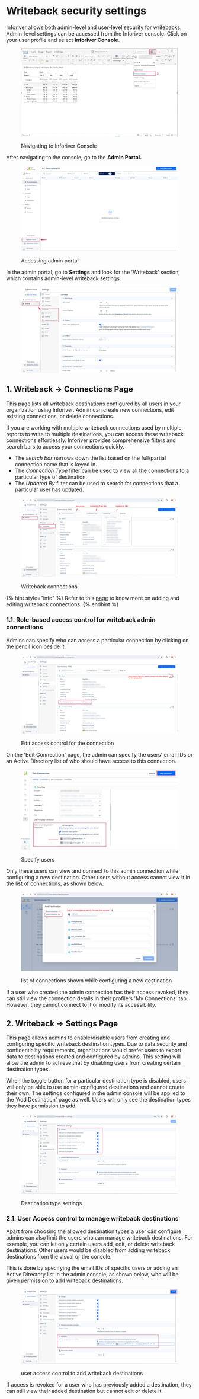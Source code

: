 # Writeback security settings

Inforiver allows both admin-level and user-level security for writebacks. Admin-level settings can be accessed from the Inforiver console. Click on your user profile and select **Inforiver Console**.

<figure><img src="../../../.gitbook/assets/image (742).png" alt=""><figcaption><p>Navigating to Inforiver Console</p></figcaption></figure>

After navigating to the console, go to the **Admin Portal.**

<figure><img src="../../../.gitbook/assets/image (924).png" alt=""><figcaption><p>Accessing admin portal</p></figcaption></figure>

In the admin portal, go to **Settings** and look for the 'Writeback' section, which contains admin-level writeback settings.

<figure><img src="../../../.gitbook/assets/image (925).png" alt=""><figcaption></figcaption></figure>

## **1. Writeback -> Connections Page**

This page lists all writeback destinations configured by all users in your organization using Inforiver. Admin can create new connections, edit existing connections, or delete connections.

If you are working with multiple writeback connections used by multiple reports to write to multiple destinations, you can access these writeback connections effortlessly. Inforiver provides comprehensive filters and search bars to access your connections quickly.

* The _search bar_ narrows down the list based on the full/partial connection name that is keyed in.
* The _Connection Type_ filter can be used to view all the connections to a particular type of destination.
* The _Updated By_ filter can be used to search for connections that a particular user has updated.

<figure><img src="../../../.gitbook/assets/image (744).png" alt=""><figcaption><p>Writeback connections</p></figcaption></figure>

{% hint style="info" %}
Refer to this [page](../../../admin-console/settings/writeback.md#id-1.-connections) to know more on adding and editing writeback connections.
{% endhint %}

### **1.1. Role-based access control for writeback admin connections**

Admins can specify who can access a particular connection by clicking on the pencil icon beside it.

<figure><img src="../../../.gitbook/assets/image (745).png" alt=""><figcaption><p>Edit access control for the connection</p></figcaption></figure>

On the 'Edit Connection' page, the admin can specify the users' email IDs or an Active Directory list of who should have access to this connection.

<figure><img src="../../../.gitbook/assets/1.2.2. rba for connections-2.png" alt=""><figcaption><p>Specify users</p></figcaption></figure>

Only these users can view and connect to this admin connection while configuring a new destination. Other users without access cannot view it in the list of connections, as shown below.

<figure><img src="../../../.gitbook/assets/1.2.3. rba for connections-3.png" alt=""><figcaption><p>list of connections shown while configuring a new destination</p></figcaption></figure>

If a user who created the admin connection has their access revoked, they can still view the connection details in their profile's 'My Connections' tab. However, they cannot connect to it or modify its accessibility.

## **2. Writeback -> Settings Page**

This page allows admins to enable/disable users from creating and configuring specific writeback destination types. Due to data security and confidentiality requirements, organizations would prefer users to export data to destinations created and configured by admins. This setting will allow the admin to achieve that by disabling users from creating certain destination types.

When the toggle button for a particular destination type is disabled, users will only be able to use admin-configured destinations and cannot create their own. The settings configured in the admin console will be applied to the 'Add Destination' page as well. Users will only see the destination types they have permission to add.

<figure><img src="../../../.gitbook/assets/image (746).png" alt=""><figcaption><p>Destination type settings</p></figcaption></figure>

### **2.1. User Access control to manage writeback destinations**

Apart from choosing the allowed destination types a user can configure, admins can also limit the users who can manage writeback destinations. For example, you can let only certain users add, edit, or delete writeback destinations. Other users would be disabled from adding writeback destinations from the visual or the console.&#x20;

This is done by specifying the email IDs of specific users or adding an Active Directory list in the admin console, as shown below, who will be given permission to add writeback destinations.&#x20;

<figure><img src="../../../.gitbook/assets/image (747).png" alt=""><figcaption><p>user access control to add writeback destinations</p></figcaption></figure>

If access is revoked for a user who has previously added a destination, they can still view their added destination but cannot edit or delete it.
